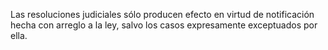 Las resoluciones judiciales sólo producen efecto en virtud de notificación hecha con arreglo a la ley, salvo los casos expresamente exceptuados por ella.